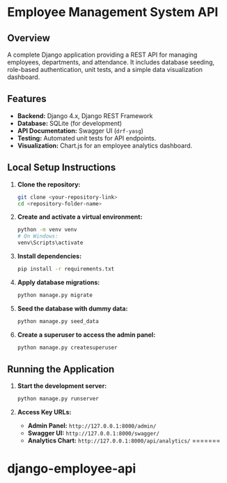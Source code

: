 
# Employee Management System API

## Overview

A complete Django application providing a REST API for managing employees, departments, and attendance. It includes database seeding, role-based authentication, unit tests, and a simple data visualization dashboard.

## Features

- **Backend:** Django 4.x, Django REST Framework
- **Database:** SQLite (for development)
- **API Documentation:** Swagger UI (`drf-yasg`)
- **Testing:** Automated unit tests for API endpoints.
- **Visualization:** Chart.js for an employee analytics dashboard.

## Local Setup Instructions

1.  **Clone the repository:**
    ```bash
    git clone <your-repository-link>
    cd <repository-folder-name>
    ```

2.  **Create and activate a virtual environment:**
    ```bash
    python -m venv venv
    # On Windows:
    venv\Scripts\activate
    ```

3.  **Install dependencies:**
    ```bash
    pip install -r requirements.txt
    ```

4.  **Apply database migrations:**
    ```bash
    python manage.py migrate
    ```

5.  **Seed the database with dummy data:**
    ```bash
    python manage.py seed_data
    ```

6.  **Create a superuser to access the admin panel:**
    ```bash
    python manage.py createsuperuser
    ```

## Running the Application

1.  **Start the development server:**
    ```bash
    python manage.py runserver
    ```

2.  **Access Key URLs:**
    - **Admin Panel:** `http://127.0.0.1:8000/admin/`
    - **Swagger UI:** `http://127.0.0.1:8000/swagger/`
    - **Analytics Chart:** `http://127.0.0.1:8000/api/analytics/`
=======
# django-employee-api

